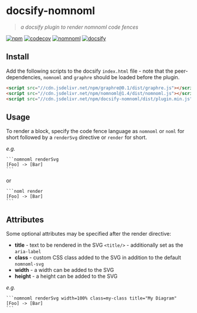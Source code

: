 # docsify-nomnoml

> _a docsify plugin to render nomnoml code fences_

[![npm](https://img.shields.io/npm/v/docsify-nomnoml)](https://www.npmjs.com/package/docsify-nomnoml)
[![codecov](https://codecov.io/gh/mylesj/docsify-nomnoml/branch/main/graph/badge.svg?token=N2HV4ZPB4P)](https://codecov.io/gh/mylesj/docsify-nomnoml)
[![nomnoml](https://img.shields.io/badge/www-nomnoml-%23fdf6e3)](https://nomnoml.com)
[![docsify](https://img.shields.io/badge/www-docsify-%2342b983)](https://docsify.js.org)

## Install

Add the following scripts to the docsify `index.html` file - note that the
peer-dependencies, `nomnoml` and `graphre` should be loaded before the plugin.

```html
<script src="//cdn.jsdelivr.net/npm/graphre@0.1/dist/graphre.js"></script>
<script src="//cdn.jsdelivr.net/npm/nomnoml@1.4/dist/nomnoml.js"></script>
<script src="//cdn.jsdelivr.net/npm/docsify-nomnoml/dist/plugin.min.js"></script>
```

## Usage

To render a block, specify the code fence language as `nomnoml` or `noml` for short
followed by a `renderSvg` directive or `render` for short.

_e.g._

````none
```nomnoml renderSvg
[Foo] -> [Bar]
```
````

or

````none
```noml render
[Foo] -> [Bar]
```
````

## Attributes

Some optional attributes may be specified after the render directive:

-   **title** - text to be rendered in the SVG `<title/>` - additionally set as the `aria-label`
-   **class** - custom CSS class added to the SVG in addition to the default `nomnoml-svg`
-   **width** - a width can be added to the SVG
-   **height** - a height can be added to the SVG

_e.g._

````none
```nomnoml renderSvg width=100% class=my-class title="My Diagram"
[Foo] -> [Bar]
```
````
